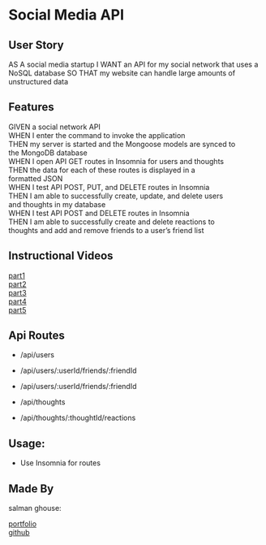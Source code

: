 # Social Media API


## User Story

AS A social media startup
I WANT an API for my social network that uses a NoSQL database
SO THAT my website can handle large amounts of unstructured data

## Features

GIVEN a social network API<br>
WHEN I enter the command to invoke the application<br>
THEN my server is started and the Mongoose models are synced to<br> the MongoDB database<br>
WHEN I open API GET routes in Insomnia for users and thoughts<br>
THEN the data for each of these routes is displayed in a <br>formatted JSON<br>
WHEN I test API POST, PUT, and DELETE routes in Insomnia<br>
THEN I am able to successfully create, update, and delete users<br> and thoughts in my database<br>
WHEN I test API POST and DELETE routes in Insomnia<br>
THEN I am able to successfully create and delete reactions to<br> thoughts and add and remove friends to a user’s friend list<br>


## Instructional Videos
[part1](https://youtu.be/AkadUTRG2uQ)<br>
[part2](https://youtu.be/ByC5nNrE8IU)<br>
[part3](https://youtu.be/nlulv-Vf6VU)<br>
[part4](https://youtu.be/Je1kUCbgIwk)<br>
[part5](https://youtu.be/w-idEtrnU_Y)<br>


## Api Routes

* /api/users

* /api/users/:userId/friends/:friendId

* /api/users/:userId/friends/:friendId

* /api/thoughts

* /api/thoughts/:thoughtId/reactions

## Usage:

* Use Insomnia for routes

## Made By

salman ghouse:

[portfolio](www.salmanwebdeveloper.com) <br>
[github](https://github.com/salmanghouse1)